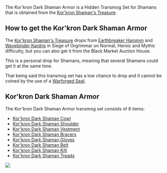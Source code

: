 The Kor'kron Dark Shaman Armor is a Hidden Transmog Set for Shamans that is obtained from the [Kor'kron Shaman's Treasure](https://www.wowdb.com/items/105751-korkron-shamans-treasure).

## How to get the Kor'kron Dark Shaman Armor

The [Kor'kron Shaman's Treasure](https://www.wowdb.com/items/105751-korkron-shamans-treasure) drops from [Earthbreaker Haromm](https://www.wowdb.com/npcs/71859-earthbreaker-haromm) and [Wavebinder Kardris](https://www.wowdb.com/npcs/71858-wavebinder-kardris) in Siege of Orgrimmar on Normal, Heroic and Mythic difficulty, but you can also get it from the Black Market Auction House.

This is a personal drop for Shamans, meaning that several Shamans could get it at the same time.

That being said this transmog set has a low chance to drop and it cannot be coined by the use of a [Warforged Seal](https://www.wowdb.com/currencies/776-warforged-seal).

## Kor'kron Dark Shaman Armor

The Kor'kron Dark Shaman Armor transmog set consists of 8 items:

-   [Kor'kron Dark Shaman Cowl](https://www.wowdb.com/items/105745-korkron-dark-shaman-cowl)
-   [Kor'kron Dark Shaman Shoulder](https://www.wowdb.com/items/105747-korkron-dark-shaman-shoulder)
-   [Kor'kron Dark Shaman Vestment](https://www.wowdb.com/items/105743-korkron-dark-shaman-vestment)
-   [Kor'kron Dark Shaman Bracers](https://www.wowdb.com/items/105748-korkron-dark-shaman-bracers)
-   [Kor'kron Dark Shaman Gloves](https://www.wowdb.com/items/105744-korkron-dark-shaman-gloves)
-   [Kor'kron Dark Shaman Belt](https://www.wowdb.com/items/105741-korkron-dark-shaman-belt)
-   [Kor'kron Dark Shaman Kilt](https://www.wowdb.com/items/105746-korkron-dark-shaman-kilt)
-   [Kor'kron Dark Shaman Treads](https://www.wowdb.com/items/105742-korkron-dark-shaman-treads)

[![](https://warcraft-secrets.com/wp-content/uploads/Korkron-Dark-Shaman-Armor.jpg)](https://warcraft-secrets.com/wp-content/uploads/Korkron-Dark-Shaman-Armor.jpg)